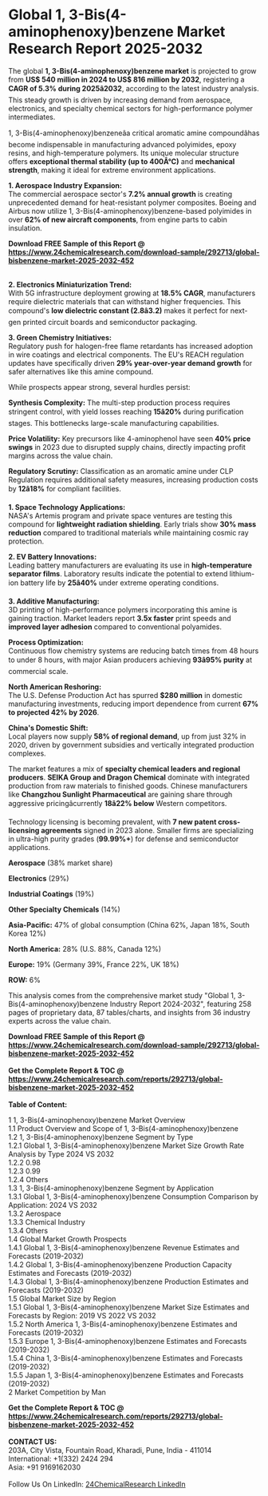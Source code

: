 <h1>Global 1, 3-Bis(4-aminophenoxy)benzene Market Research Report 2025-2032</h1><p>The global <strong>1, 3-Bis(4-aminophenoxy)benzene market</strong> is projected to grow from <strong>US$ 540 million in 2024 to US$ 816 million by 2032</strong>, registering a <strong>CAGR of 5.3% during 2025â2032</strong>, according to the latest industry analysis. This steady growth is driven by increasing demand from aerospace, electronics, and specialty chemical sectors for high-performance polymer intermediates.</p><p>1, 3-Bis(4-aminophenoxy)benzeneâa critical aromatic amine compoundâhas become indispensable in manufacturing advanced polyimides, epoxy resins, and high-temperature polymers. Its unique molecular structure offers <strong>exceptional thermal stability (up to 400Â°C)</strong> and <strong>mechanical strength</strong>, making it ideal for extreme environment applications.</p><p><strong>1. Aerospace Industry Expansion:</strong><br>
The commercial aerospace sector's <strong>7.2% annual growth</strong> is creating unprecedented demand for heat-resistant polymer composites. Boeing and Airbus now utilize 1, 3-Bis(4-aminophenoxy)benzene-based polyimides in over <strong>62% of new aircraft components</strong>, from engine parts to cabin insulation.</p><div><b>Download FREE Sample of this Report @ 
            <a href="https://www.24chemicalresearch.com/download-sample/292713/global-bisbenzene-market-2025-2032-452">
            https://www.24chemicalresearch.com/download-sample/292713/global-bisbenzene-market-2025-2032-452</a></b></div><br><p><strong>2. Electronics Miniaturization Trend:</strong><br>
With 5G infrastructure deployment growing at <strong>18.5% CAGR</strong>, manufacturers require dielectric materials that can withstand higher frequencies. This compound's <strong>low dielectric constant (2.8â3.2)</strong> makes it perfect for next-gen printed circuit boards and semiconductor packaging.</p><p><strong>3. Green Chemistry Initiatives:</strong><br>
Regulatory push for halogen-free flame retardants has increased adoption in wire coatings and electrical components. The EU's REACH regulation updates have specifically driven <strong>29% year-over-year demand growth</strong> for safer alternatives like this amine compound.</p><p>While prospects appear strong, several hurdles persist:</p><p><strong>Synthesis Complexity:</strong> The multi-step production process requires stringent control, with yield losses reaching <strong>15â20%</strong> during purification stages. This bottlenecks large-scale manufacturing capabilities.</p><p><strong>Price Volatility:</strong> Key precursors like 4-aminophenol have seen <strong>40% price swings</strong> in 2023 due to disrupted supply chains, directly impacting profit margins across the value chain.</p><p><strong>Regulatory Scrutiny:</strong> Classification as an aromatic amine under CLP Regulation requires additional safety measures, increasing production costs by <strong>12â18%</strong> for compliant facilities.</p><p><strong>1. Space Technology Applications:</strong><br>
NASA's Artemis program and private space ventures are testing this compound for <strong>lightweight radiation shielding</strong>. Early trials show <strong>30% mass reduction</strong> compared to traditional materials while maintaining cosmic ray protection.</p><p><strong>2. EV Battery Innovations:</strong><br>
Leading battery manufacturers are evaluating its use in <strong>high-temperature separator films</strong>. Laboratory results indicate the potential to extend lithium-ion battery life by <strong>25â40%</strong> under extreme operating conditions.</p><p><strong>3. Additive Manufacturing:</strong><br>
3D printing of high-performance polymers incorporating this amine is gaining traction. Market leaders report <strong>3.5x faster</strong> print speeds and <strong>improved layer adhesion</strong> compared to conventional polyamides.</p><p><strong>Process Optimization:</strong><br>
	Continuous flow chemistry systems are reducing batch times from 48 hours to under 8 hours, with major Asian producers achieving <strong>93â95% purity</strong> at commercial scale.</p><p><strong>North American Reshoring:</strong><br>
	The U.S. Defense Production Act has spurred <strong>$280 million</strong> in domestic manufacturing investments, reducing import dependence from current <strong>67% to projected 42% by 2026</strong>.</p><p><strong>China's Domestic Shift:</strong><br>
	Local players now supply <strong>58% of regional demand</strong>, up from just 32% in 2020, driven by government subsidies and vertically integrated production complexes.</p><p>The market features a mix of <strong>specialty chemical leaders and regional producers</strong>. <strong>SEIKA Group and Dragon Chemical</strong> dominate with integrated production from raw materials to finished goods. Chinese manufacturers like <strong>Changzhou Sunlight Pharmaceutical</strong> are gaining share through aggressive pricingâcurrently <strong>18â22% below</strong> Western competitors.</p><p>Technology licensing is becoming prevalent, with <strong>7 new patent cross-licensing agreements</strong> signed in 2023 alone. Smaller firms are specializing in ultra-high purity grades (<strong>99.99%+</strong>) for defense and semiconductor applications.</p><p><strong>Aerospace</strong> (38% market share)</p><p><strong>Electronics</strong> (29%)</p><p><strong>Industrial Coatings</strong> (19%)</p><p><strong>Other Specialty Chemicals</strong> (14%)</p><p><strong>Asia-Pacific:</strong> 47% of global consumption (China 62%, Japan 18%, South Korea 12%)</p><p><strong>North America:</strong> 28% (U.S. 88%, Canada 12%)</p><p><strong>Europe:</strong> 19% (Germany 39%, France 22%, UK 18%)</p><p><strong>ROW:</strong> 6%</p><p>This analysis comes from the comprehensive market study "Global 1, 3-Bis(4-aminophenoxy)benzene Industry Report 2024-2032", featuring 258 pages of proprietary data, 87 tables/charts, and insights from 36 industry experts across the value chain.</p><div><b>Download FREE Sample of this Report @ 
            <a href="https://www.24chemicalresearch.com/download-sample/292713/global-bisbenzene-market-2025-2032-452">
            https://www.24chemicalresearch.com/download-sample/292713/global-bisbenzene-market-2025-2032-452</a></b></div><br><div><b>Get the Complete Report & TOC @ 
            <a href="https://www.24chemicalresearch.com/reports/292713/global-bisbenzene-market-2025-2032-452">
            https://www.24chemicalresearch.com/reports/292713/global-bisbenzene-market-2025-2032-452</a></b></div><br>
            <b>Table of Content:</b><p>1 1, 3-Bis(4-aminophenoxy)benzene Market Overview<br />
    1.1 Product Overview and Scope of 1, 3-Bis(4-aminophenoxy)benzene<br />
    1.2 1, 3-Bis(4-aminophenoxy)benzene Segment by Type<br />
        1.2.1 Global 1, 3-Bis(4-aminophenoxy)benzene Market Size Growth Rate Analysis by Type 2024 VS 2032<br />
        1.2.2 0.98<br />
        1.2.3 0.99<br />
        1.2.4 Others<br />
    1.3 1, 3-Bis(4-aminophenoxy)benzene Segment by Application<br />
        1.3.1 Global 1, 3-Bis(4-aminophenoxy)benzene Consumption Comparison by Application: 2024 VS 2032<br />
        1.3.2 Aerospace<br />
        1.3.3 Chemical Industry<br />
        1.3.4 Others<br />
    1.4 Global Market Growth Prospects<br />
        1.4.1 Global 1, 3-Bis(4-aminophenoxy)benzene Revenue Estimates and Forecasts (2019-2032)<br />
        1.4.2 Global 1, 3-Bis(4-aminophenoxy)benzene Production Capacity Estimates and Forecasts (2019-2032)<br />
        1.4.3 Global 1, 3-Bis(4-aminophenoxy)benzene Production Estimates and Forecasts (2019-2032)<br />
    1.5 Global Market Size by Region<br />
        1.5.1 Global 1, 3-Bis(4-aminophenoxy)benzene Market Size Estimates and Forecasts by Region: 2019 VS 2022 VS 2032<br />
        1.5.2 North America 1, 3-Bis(4-aminophenoxy)benzene Estimates and Forecasts (2019-2032)<br />
        1.5.3 Europe 1, 3-Bis(4-aminophenoxy)benzene Estimates and Forecasts (2019-2032)<br />
        1.5.4 China 1, 3-Bis(4-aminophenoxy)benzene Estimates and Forecasts (2019-2032)<br />
        1.5.5 Japan 1, 3-Bis(4-aminophenoxy)benzene Estimates and Forecasts (2019-2032)<br />
2 Market Competition by Man</p><div><b>Get the Complete Report & TOC @ 
            <a href="https://www.24chemicalresearch.com/reports/292713/global-bisbenzene-market-2025-2032-452">
            https://www.24chemicalresearch.com/reports/292713/global-bisbenzene-market-2025-2032-452</a></b></div><br><b>CONTACT US:</b><br>
            203A, City Vista, Fountain Road, Kharadi, Pune, India - 411014<br>
            International: +1(332) 2424 294<br>
            Asia: +91 9169162030 <br><br>
            Follow Us On LinkedIn: <a href="https://www.linkedin.com/company/24chemicalresearch/">24ChemicalResearch LinkedIn</a>